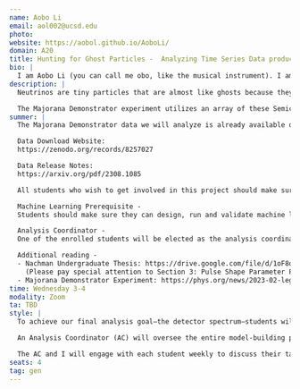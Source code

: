 ```yaml
---
name: Aobo Li
email: aol002@ucsd.edu
photo:
website: https://aobol.github.io/AoboLi/
domain: A20
title: Hunting for Ghost Particles -  Analyzing Time Series Data produced by Semiconductor Detectors
bio: |
  I am Aobo Li (you can call me obo, like the musical instrument). I am a new faculty at HDSI & the Department of Physics. I earned my B.S. from UW Seattle and my PhD from Boston University, both in the field of physics. My research uses machine learning to squeeze out the maximum amount of information from ultra-sensitive radiation detectors, all in the quest to uncover extremely rare physics events in our universe.
description: |
  Neutrinos are tiny particles that are almost like ghosts because they can pass through just about anything without being noticed. They're produced in huge numbers by the sun and other stars, but catching them is really tough because they hardly ever interact with other matters. Scientists use special, super sensitive equipment such as Semiconductor Detector to try and spot these sneaky particles and learn more about how the universe works.

  The Majorana Demonstrator experiment utilizes an array of these Semiconductor Detectors to capture neutrinos hidden in the time series data generated by these detectors. In this project, we will establish an analysis team dedicated to examining this time series data. The team will undertake multiple analytical tasks, including employing machine learning models for time series classification and regression, aiming to produce an energy spectrum akin to the one generated by the Majorana Demonstrator.
summer: |
  The Majorana Demonstrator data we will analyze is already available online.

  Data Download Website:  
  https://zenodo.org/records/8257027

  Data Release Notes:  
  https://arxiv.org/pdf/2308.1085

  All students who wish to get involved in this project should make sure to read the Data Release Notes carefully. Students should also try to download the data and make sure they can extract information from it (the data is stored in .hdf5 file format).

  Machine Learning Prerequisite -  
  Students should make sure they can design, run and validate machine learning models for classification and regression tasks, ideally using PyTorch to build and train simple neural networks. During the data analysis process, students will have the freedom to pick their own models to use.

  Analysis Coordinator -   
  One of the enrolled students will be elected as the analysis coordinator (AC) of this project. AC will take a leadership role to coordinate model development among different subgroups and manage this project at a higher level. This will be an excellent leadership experience that can be highlighted on a student's CV. If you are interested in this position, please send an email to aol002@ucsd.edu. If no one volunteers, the advisor will appoint one student as the AC. Please be prepared to serve as the AC if you enroll in this project.

  Additional reading -   
  - Nachman Undergraduate Thesis: https://drive.google.com/file/d/1oF8oiGke5SCVbKTbbPlNwxh9zYN_Nri4/view?usp=sharing  
    (Please pay special attention to Section 3: Pulse Shape Parameter Pipeline)  
  - Majorana Demonstrator Experiment: https://phys.org/news/2023-02-legacy-majorana.html
time: Wednesday 3-4
modality: Zoom
ta: TBD
style: |
  To achieve our final analysis goal—the detector spectrum—students will need to construct and train 3–5 machine learning models using a fully labeled dataset. One of these models will address a regression task, while the others will tackle binary classification, using 0/1 labels.

  An Analysis Coordinator (AC) will oversee the entire model-building process and document everything in a unified analysis document. Within the project, we will form subgroups; each will select a machine learning task, propose a model to accomplish it, and provide weekly updates during meetings to track progress.

  The AC and I will engage with each student weekly to discuss their tasks and provide feedback on their updates. Additionally, students will receive detailed assistance from the AC on coding and technical aspects, whereas I will focus on providing in-depth guidance to the AC.
seats: 4
tag: gen
---
```

